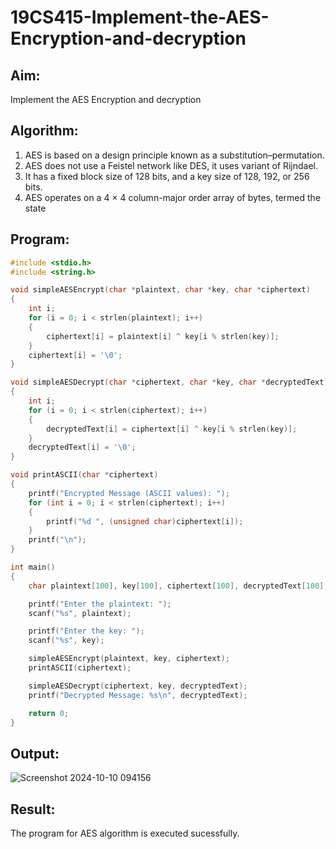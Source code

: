 # 19CS415-Implement-the-AES-Encryption-and-decryption
## Aim:
Implement the AES Encryption and decryption
## Algorithm:
1. AES is based on a design principle known as a substitution–permutation.
2. AES does not use a Feistel network like DES, it uses variant of Rijndael.
3. It has a fixed block size of 128 bits, and a key size of 128, 192, or 256 bits.
4. AES operates on a 4 × 4 column-major order array of bytes, termed the state
## Program:
```c
#include <stdio.h>
#include <string.h>

void simpleAESEncrypt(char *plaintext, char *key, char *ciphertext)
{
    int i;
    for (i = 0; i < strlen(plaintext); i++) 
    {
        ciphertext[i] = plaintext[i] ^ key[i % strlen(key)]; 
    }
    ciphertext[i] = '\0'; 
}

void simpleAESDecrypt(char *ciphertext, char *key, char *decryptedText)
{
    int i;
    for (i = 0; i < strlen(ciphertext); i++) 
    {
        decryptedText[i] = ciphertext[i] ^ key[i % strlen(key)]; 
    }
    decryptedText[i] = '\0'; 
}

void printASCII(char *ciphertext) 
{
    printf("Encrypted Message (ASCII values): ");
    for (int i = 0; i < strlen(ciphertext); i++) 
    {
        printf("%d ", (unsigned char)ciphertext[i]); 
    }
    printf("\n");
}

int main() 
{
    char plaintext[100], key[100], ciphertext[100], decryptedText[100];

    printf("Enter the plaintext: ");
    scanf("%s", plaintext);

    printf("Enter the key: ");
    scanf("%s", key);

    simpleAESEncrypt(plaintext, key, ciphertext);
    printASCII(ciphertext);  

    simpleAESDecrypt(ciphertext, key, decryptedText);
    printf("Decrypted Message: %s\n", decryptedText);

    return 0;
}
```
## Output:
![Screenshot 2024-10-10 094156](https://github.com/user-attachments/assets/b2415aad-edb3-49ea-abd2-c6155b696447)

## Result:
The program for AES algorithm is executed sucessfully.
